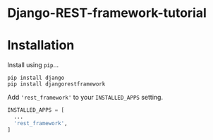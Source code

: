 # Django-REST-framework-tutorial

# Installation

Install using `pip`...

    pip install django
    pip install djangorestframework
   
Add `'rest_framework'` to your `INSTALLED_APPS` setting.
```python 
INSTALLED_APPS = [
  ...
  'rest_framework',
]
```
